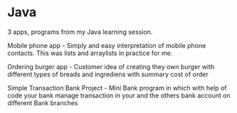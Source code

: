# Java
  3 apps, programs from my Java learning session. 
  
Mobile phone app - Simply and easy interpretation of mobile phone contacts. This was lists and arraylists in practice for me.

Ordering burger app - Customer idea of creating they own burger with different types of breads and ingrediens with summary cost of order

Simple Transaction Bank Project - Mini Bank program in which with help of code your bank manage transaction in your and the others bank account on different Bank branches
